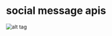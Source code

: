 # social message apis

![alt tag](https://travis-ci.org/ganesansays/socialmessage-api.svg?branch=master)